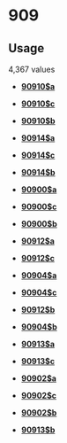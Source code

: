 # 909

## Usage

4,367 values

-   **[90910$a](../../tags/909/90910a-1.md)**  

-   **[90910$c](../../tags/909/90910c-2.md)**  

-   **[90910$b](../../tags/909/90910b-3.md)**  

-   **[90914$a](../../tags/909/90914a-4.md)**  

-   **[90914$c](../../tags/909/90914c-5.md)**  

-   **[90914$b](../../tags/909/90914b-6.md)**  

-   **[90900$a](../../tags/909/90900a-7.md)**  

-   **[90900$c](../../tags/909/90900c-8.md)**  

-   **[90900$b](../../tags/909/90900b-9.md)**  

-   **[90912$a](../../tags/909/90912a-10.md)**  

-   **[90912$c](../../tags/909/90912c-11.md)**  

-   **[90904$a](../../tags/909/90904a-12.md)**  

-   **[90904$c](../../tags/909/90904c-13.md)**  

-   **[90912$b](../../tags/909/90912b-14.md)**  

-   **[90904$b](../../tags/909/90904b-15.md)**  

-   **[90913$a](../../tags/909/90913a-16.md)**  

-   **[90913$c](../../tags/909/90913c-17.md)**  

-   **[90902$a](../../tags/909/90902a-18.md)**  

-   **[90902$c](../../tags/909/90902c-19.md)**  

-   **[90902$b](../../tags/909/90902b-20.md)**  

-   **[90913$b](../../tags/909/90913b-21.md)**  


